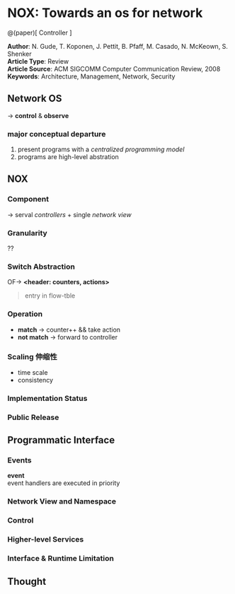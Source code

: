 
# NOX: Towards an os for network

@(paper)[ Controller ]

**Author**: N. Gude, T. Koponen, J. Pettit, B. Pfaff, M. Casado, N. McKeown, S. Shenker               
**Article Type**: Review                   
**Article Source**: ACM SIGCOMM Computer Communication Review, 2008                     
**Keywords**: Architecture, Management, Network, Security               

## Network OS
-> **control** & **observe** 

### major conceptual departure 
1. present programs with a *centralized programming model*
2. programs are high-level abstration

## NOX 
### Component 
-> serval *controllers* + single *network view* 

### Granularity
?? 

### Switch Abstraction
OF-> **<header: counters, actions>** 
> entry in flow-tble
	
### Operation
- **match** -> counter++ && take action
- **not match** -> forward to controller

### Scaling 伸缩性
- time scale
- consistency
### Implementation Status 
### Public Release

## Programmatic Interface

### Events
**event**     
event handlers are executed in priority

### Network View and Namespace

### Control

### Higher-level Services

### Interface & Runtime Limitation

## Thought


